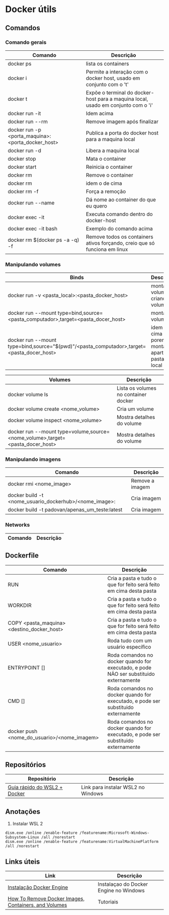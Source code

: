 # Docker útils

## Comandos

### Comando gerais

| Comando                                                    | Descrição                                                                         |
| ---------------------------------------------------------- | --------------------------------------------------------------------------------- |
| docker ps                                                  | lista os containers                                                               |
| docker i                                                   | Permite a interação com o docker host, usado em conjunto com o 't'                |
| docker t                                                   | Expõe o terminal do docker-host para a maquina local, usado em conjunto com o 'i' |
| docker run -it <imagem>                                    | Idem acima                                                                        |
| docker run --rm <imagem>                                   | Remove imagem após finalizar                                                      |
| docker run -p <porta_maquina>:<porta_docker_host> <imagem> | Publica a porta do docker host para a maquina local                               |
| docker run -d <imagem>                                     | Libera a maquina local                                                            |
| docker stop <container id>                                 | Mata o container                                                                  |
| docker start <container id>                                | Reinicia o container                                                              |
| docker rm <container id>                                   | Remove o container                                                                |
| docker rm <container name>                                 | idem o de cima                                                                    |
| docker rm <container name> -f                              | Força a remoção                                                                   |
| docker run --name <nome> <imagem>                          | Dá nome ao container do que eu quero                                              |
| docker exec -it <nome container> <comando>                 | Executa comando dentro do docker-host                                             |
| docker exec -it <nome container> bash                      | Exemplo do comando acima                                                          |
| docker rm $(docker ps -a -q) -f                            | Remove todos os containers ativos forçando, creio que só funciona em linux        |

### Manipulando volumes

| Binds                                                                                     | Descrição                                            |
| ----------------------------------------------------------------------------------------- | ---------------------------------------------------- |
| docker run -v <pasta_local>:<pasta_docker_host>                                           | montando volumes e criando volumes                   |
| docker run --mount type=bind,source=<pasta_computador>,target=<pasta_docer_host>          | montando volumes                                     |
| docker run --mount type=bind,source="$(pwd)"/<pasta_computador>,target=<pasta_docer_host> | idem o de cima porem montando apartir da pasta local |

| Volumes                                                                       | Descrição                            |
| ----------------------------------------------------------------------------- | ------------------------------------ |
| docker volume ls                                                              | Lista os volumes no container docker |
| docker volume create <nome_volume>                                            | Cria um volume                       |
| docker volume inspect <nome_volume>                                           | Mostra detalhes do volume            |
| docker run --mount type=volume,source=<nome_volume>,target=<pasta_docer_host> | Mostra detalhes do volume            |

### Manipulando imagens

| Comando                                                        | Descrição       |
| -------------------------------------------------------------- | --------------- |
| docker rmi <nome_image>                                        | Remove a imagem |
| docker build -t <nome_usuario_dockerhub>/<nome_image>:<versao> | Cria imagem     |
| docker build -t padovan/apenas_um_teste:latest                 | Cria imagem     |

### Networks

| Comando | Descrição |
| ------- | --------- |

## Dockerfile

| Comando                                     | Descrição                                                                             |
| ------------------------------------------- | ------------------------------------------------------------------------------------- |
| RUN <comando>                               | Cria a pasta e tudo o que for feito será feito em cima desta pasta                    |
| WORKDIR <pasta>                             | Cria a pasta e tudo o que for feito será feito em cima desta pasta                    |
| COPY <pasta_maquina> <destino_docker_host>  | Cria a pasta e tudo o que for feito será feito em cima desta pasta                    |
| USER <nome_usuario>                         | Roda tudo com um usuário específico                                                   |
| ENTRYPOINT [<COMANDOS>]                     | Roda comandos no docker quando for executado, e pode NÃO ser substituido externamente |
| CMD [<COMANDOS>]                            | Roda comandos no docker quando for executado, e pode ser substituido externamente     |
| docker push <nome_do_usuario>/<nome_imagem> | Roda comandos no docker quando for executado, e pode ser substituido externamente     |

## Repositórios

| Repositório                                                                       | Descrição                          |
| --------------------------------------------------------------------------------- | ---------------------------------- |
| [Guia rápido do WSL2 + Docker](https://github.com/codeedu/wsl2-docker-quickstart) | Link para instalar WSL2 no Windows |

## Anotações

1. Instalar WSL 2

```
dism.exe /online /enable-feature /featurename:Microsoft-Windows-Subsystem-Linux /all /norestart
dism.exe /online /enable-feature /featurename:VirtualMachinePlatform /all /norestart
```

## Links úteis

| Link                                                                    | Descrição                              |
| ----------------------------------------------------------------------- | -------------------------------------- |
| [Instalação Docker Engine](https://www.youtube.com/watch?v=wpdcGgRY5kk) | Instalaçao do Docker Engine no Windows |
| [How To Remove Docker Images, Containers, and Volumes](https://www.digitalocean.com/community/tutorials/how-to-remove-docker-images-containers-and-volumes) | Tutoriais |

